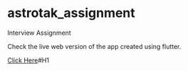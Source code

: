# astrotak_assignment

Interview Assignment


Check the live web version of the app created using flutter.

[Click Here](https://astrotak.web.app "AstroTak WebApp")#H1
